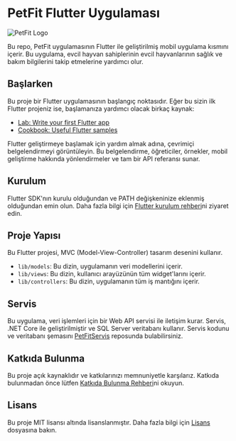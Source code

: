# PetFit Flutter Uygulaması

![PetFit Logo](https://i.hizliresim.com/3ah3f9i.png)

Bu repo, PetFit uygulamasının Flutter ile geliştirilmiş mobil uygulama kısmını içerir. Bu uygulama, evcil hayvan sahiplerinin evcil hayvanlarının sağlık ve bakım bilgilerini takip etmelerine yardımcı olur.

## Başlarken

Bu proje bir Flutter uygulamasının başlangıç noktasıdır. Eğer bu sizin ilk Flutter projeniz ise, başlamanıza yardımcı olacak birkaç kaynak:

- [Lab: Write your first Flutter app](https://flutter.dev/docs/get-started/codelab)
- [Cookbook: Useful Flutter samples](https://flutter.dev/docs/cookbook)

Flutter geliştirmeye başlamak için yardım almak adına, çevrimiçi belgelendirmeyi görüntüleyin. Bu belgelendirme, öğreticiler, örnekler, mobil geliştirme hakkında yönlendirmeler ve tam bir API referansı sunar.

## Kurulum

Flutter SDK'nın kurulu olduğundan ve PATH değişkeninize eklenmiş olduğundan emin olun. Daha fazla bilgi için [Flutter kurulum rehberi](https://flutter.dev/docs/get-started/install)ni ziyaret edin.

## Proje Yapısı

Bu Flutter projesi, MVC (Model-View-Controller) tasarım desenini kullanır. 

- `lib/models`: Bu dizin, uygulamanın veri modellerini içerir.
- `lib/views`: Bu dizin, kullanıcı arayüzünün tüm widget'larını içerir.
- `lib/controllers`: Bu dizin, uygulamanın tüm iş mantığını içerir.

## Servis

Bu uygulama, veri işlemleri için bir Web API servisi ile iletişim kurar. Servis, .NET Core ile geliştirilmiştir ve SQL Server veritabanı kullanır. Servis kodunu ve veritabanı şemasını [PetFitServis](https://github.com/ParsK90/PetFitServis) reposunda bulabilirsiniz.

## Katkıda Bulunma

Bu proje açık kaynaklıdır ve katkılarınızı memnuniyetle karşılarız. Katkıda bulunmadan önce lütfen [Katkıda Bulunma Rehberi](CONTRIBUTING.md)ni okuyun.

## Lisans

Bu proje MIT lisansı altında lisanslanmıştır. Daha fazla bilgi için [Lisans](LICENSE) dosyasına bakın.

